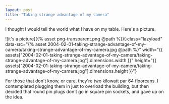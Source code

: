 ```yaml
---
layout: post
title: "Taking strange advantage of my camera"
---
```

I thought I would tell the world what I have on my table. Here's a picture.

![it's a picture]({% asset png-transparent.png @path %}){:class="lazyload" data-src="{% asset 2004-02-01-taking-strange-advantage-of-my-camera/taking-strange-advantage-of-my-camera.jpg @path %}" width="{{ assets["2004-02-01-taking-strange-advantage-of-my-camera/taking-strange-advantage-of-my-camera.jpg"].dimensions.width }}" height="{{ assets["2004-02-01-taking-strange-advantage-of-my-camera/taking-strange-advantage-of-my-camera.jpg"].dimensions.height }}"}

For those that don't know, or care, they're two kilowatt par 64 floorcans. I
contemplated plugging them in just to overload the building, but then decided
that round pin plugs don't go in square pin sockets, and gave up on the idea.
